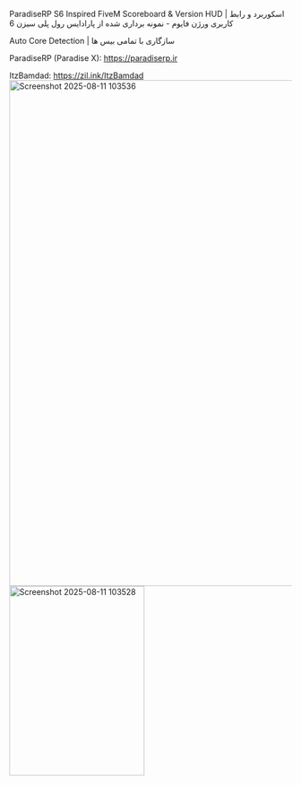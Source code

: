 ParadiseRP S6 Inspired FiveM Scoreboard & Version HUD | اسکوربرد و رابط کاربری ورژن فایوم - نمونه برداری شده از پارادایس رول پلی سیزن 6

Auto Core Detection | سازگاری با تمامی بیس ها

ParadiseRP (Paradise X): https://paradiserp.ir

ItzBamdad: https://zil.ink/ItzBamdad
<img width="1910" height="902" alt="Screenshot 2025-08-11 103536" src="https://github.com/user-attachments/assets/994afd66-ffc6-4523-b637-857cb744de93" />
<img width="241" height="338" alt="Screenshot 2025-08-11 103528" src="https://github.com/user-attachments/assets/9ebfa406-0d11-4e57-963c-285debe55b5e" />
